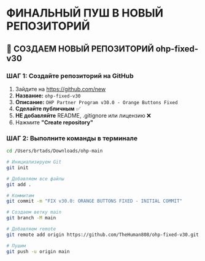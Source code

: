 # ФИНАЛЬНЫЙ ПУШ В НОВЫЙ РЕПОЗИТОРИЙ

## 🚀 СОЗДАЕМ НОВЫЙ РЕПОЗИТОРИЙ ohp-fixed-v30

### ШАГ 1: Создайте репозиторий на GitHub
1. Зайдите на https://github.com/new
2. **Название:** `ohp-fixed-v30`
3. **Описание:** `OHP Partner Program v30.0 - Orange Buttons Fixed`
4. **Сделайте публичным** ✅
5. **НЕ добавляйте** README, .gitignore или лицензию ❌
6. Нажмите **"Create repository"**

### ШАГ 2: Выполните команды в терминале

```bash
cd /Users/brtads/Downloads/ohp-main

# Инициализируем Git
git init

# Добавляем все файлы
git add .

# Коммитим
git commit -m "FIX v30.0: ORANGE BUTTONS FIXED - INITIAL COMMIT"

# Создаем ветку main
git branch -M main

# Добавляем remote
git remote add origin https://github.com/TheHuman808/ohp-fixed-v30.git

# Пушим
git push -u origin main
```

## ✅ Что будет в репозитории:

### 🟠 Оранжевые кнопки:
- **RegistrationView.tsx** - `bg-orange-600 hover:bg-orange-700 text-white font-bold`
- **PersonalDataView.tsx** - `bg-orange-600 hover:bg-orange-700 text-white font-bold`
- **TestAppsScriptConnection.tsx** - `bg-orange-600 hover:bg-orange-700 text-white font-bold`

### ⬅️ Кнопка "Назад":
- **PersonalDataView.tsx** - кнопка "Назад" для возврата

### 🚫 Убраны тестовые сообщения:
- Удалены все символы ⚠ и ✓
- Убраны сообщения "Тестовые данные" и "Telegram Web App активен"

### 🔧 Исправлен Vite:
- Убран параметр `?v=28.0` из `main.tsx`
- Теперь: `<script type="module" src="/src/main.tsx"></script>`

### 📱 Версия v30.0:
- Обновлены все файлы до версии v30.0
- Заголовок: "OHP - Партнерская программа v30.0 ORANGE BUTTONS FIXED"

## 🎯 После создания репозитория:
1. Подключите Netlify к репозиторию ohp-fixed-v30
2. Настройки: Build command: `npm run build`, Publish directory: `dist`
3. Проверьте https://ohp-app.netlify.app/

---
**Статус:** ГОТОВО К СОЗДАНИЮ v30.0
**Дата:** 2025-01-20
**Репозиторий:** https://github.com/TheHuman808/ohp-fixed-v30
